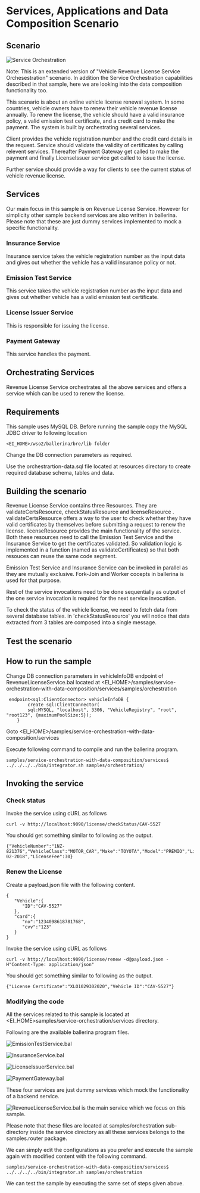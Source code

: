 # Services, Applications and Data Composition Scenario

## Scenario

![Service Orchestration](resources/orchestration-scenario.png "Service Orchestration")

Note:
This is an extended version of "Vehicle Revenue License Service Orchesestration" scenario.
In addition the Service Orchestration capabilities described in that sample,
here we are looking into the data composition functionality too.

This scenario is about an online vehicle license renewal system. 
In some countries, vehicle owners have to renew their vehicle revenue license annually. 
To renew the license, the vehicle should have a valid insurance policy, a valid emission test certificate, 
and a credit card to make the payment.
The system is built by orchestrating several services.

Client provides the vehicle registration number and the credit card details in the request.
Service should validate the validity of certificates by calling relevent services.
Thereafter Payment Gateway get called to make the payment and finally LicenseIssuer service get called to issue the license.

Further service should provide a way for clients to see the current status of vehicle revenue license.


## Services

Our main focus in this sample is on Revenue License Service. 
However for simplicity other sample backend services are also written in ballerina.
Please note that these are just dummy services implemented to mock a specific functionality.

### Insurance Service
Insurance service takes the vehicle registration number as the input data and gives out whether the vehicle has a valid insurance policy or not.

### Emission Test Service
This service takes the vehicle registration number as the input data and gives out whether vehicle has a valid emission test certificate.

### License Issuer Service

This is responsible for issuing the license.

### Payment Gateway
This service handles the payment.

## Orchestrating Services
Revenue License Service orchestrates all the above services and offers a service which can be used to renew the license.


## Requirements

This sample uses MySQL DB. Before running the sample copy the MySQL JDBC driver to following location
 ```
 <EI_HOME>/wso2/ballerina/bre/lib folder
 ```
Change the DB connection parameters as required.

Use the orchestrartion-data.sql file located at resources directory to create required database schema, tables and data.


## Building the scenario

Revenue License Service contains three Resources. They are validateCertsResource, checkStatusResource and licenseResource .
validateCertsResource offers a way to the user to check whether they have valid certificates by themselves before submitting a request to renew the license. 
licenseResource provides the main functionality of the service. 
Both these resources need to call the Emission Test Service and the Insurance Service to get the certificates validated.
So validation logic is implemented in a function (named as validateCertificates) so that both resouces can reuse the same code segment.

Emission Test Service and Insurance Service can be invoked in parallel as they are mutually exclusive.
 Fork-Join and Worker cocepts in ballerina is used for that purpose.

Rest of the service invocations need to be done sequentially as output of the one service invocation is required for the next service invocation.

To check the status of the vehicle license, we need to fetch data from several database tables.
in 'checkStatusResource' you will notice that data extracted from 3 tables are composed into a single message.

## Test the scenario

## How to run the sample

Change DB connection parameters in vehicleInfoDB endpoint of RevenueLicenseService.bal located at
<EI_HOME>/samples/service-orchestration-with-data-composition/services/samples/orchestration

```
 endpoint<sql:ClientConnector> vehicleInfoDB {
        create sql:ClientConnector(
        sql:MYSQL, "localhost", 3306, "VehicleRegistry", "root", "root123", {maximumPoolSize:5});
    }
```

Goto <EI_HOME>/samples/service-orchestration-with-data-composition/services

Execute following command to compile and run the ballerina program.
```
samples/service-orchestration-with-data-composition/services$ ../../../../bin/integrator.sh samples/orchestration/
```

## Invoking the service


### Check status

Invoke the service using cURL as follows

```
curl -v http://localhost:9090/license/checkStatus/CAV-5527
```

You should get something similar to following as the output.
```
{"VehicleNumber":"1NZ-821376","VehicleClass":"MOTOR_CAR","Make":"TOYOTA","Model":"PREMIO","LicenseExpiry":"05-02-2018","LicenseFee":30}
```


### Renew the License


Create a payload.json file with the following content.
```
{
   "Vehicle":{
      "ID":"CAV-5527"
   },
   "card":{
      "no":"1234098618781768",
      "cvv":"123"
   }
}
```
Invoke the service using cURL as follows
```
curl -v http://localhost:9090/license/renew -d@payload.json -H"Content-Type: application/json"
```

You should get something similar to following as the output.
```
{"License Certificate":"XLO1029302020","Vehicle ID":"CAV-5527"}
```

### Modifying the code

All the services related to this sample is located at <EI_HOME>samples/service-orchestration/services directory.

Following are the available ballerina program files.

![EmissionTestService.bal](services/samples/orchestration/EmissionTestService.bal)

![InsuranceService.bal](services/samples/orchestration/InsuranceService.bal)

![LicenseIssuerService.bal](services/samples/orchestration/LicenseIssuerService.bal)

![PaymentGateway.bal](services/samples/orchestration/PaymentGateway.bal)


These four services are just dummy services which mock the functionality of a backend service.

![RevenueLicenseService.bal](services/samples/orchestration/RevenueLicenseService.bal) is the main service which we focus on this sample.

Please note that these files are located at samples/orchestration sub-directory inside the service directory
as all these services belongs to the samples.router package.

We can simply edit the configurations as you prefer and execute the sample again with modified
content with the following command.

```
samples/service-orchestration-with-data-composition/services$ ../../../../bin/integrator.sh samples/orchestration
```

We can test the sample by executing the same set of steps given above.